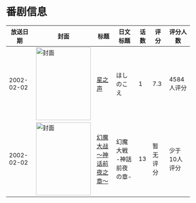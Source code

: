 # 番剧信息

|放送日期|封面|标题|日文标题|话数|评分|评分人数|
|---|---|---|---|---|---|---|
|2002-02-02|<img src="//lain.bgm.tv/pic/cover/c/11/10/1936_K0j0x.jpg" alt="封面" style="width:150px;height:200px;object-fit:cover;">|[星之声](https://bangumi.tv/subject/1936)|ほしのこえ|1|7.3|4584人评分|
|2002-02-02|<img src="//lain.bgm.tv/pic/cover/c/b5/55/25200_Spbee.jpg" alt="封面" style="width:150px;height:200px;object-fit:cover;">|[幻魔大战～神话前夜之章～](https://bangumi.tv/subject/25200)|幻魔大戦 -神話前夜の章-|13|暂无评分|少于10人评分|
